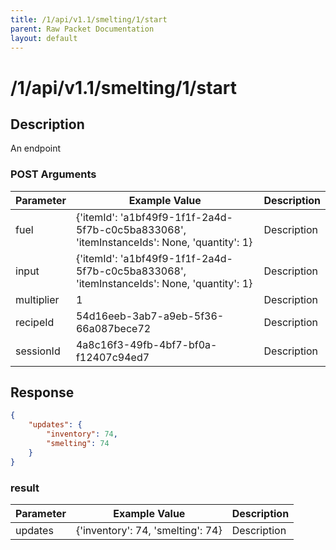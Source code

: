 ```yaml
---
title: /1/api/v1.1/smelting/1/start
parent: Raw Packet Documentation
layout: default
---
```


# /1/api/v1.1/smelting/1/start

## Description
An endpoint

### POST Arguments

| Parameter  | Example Value                                                                              | Description |
|------------|--------------------------------------------------------------------------------------------|-------------|
| fuel       | {'itemId': 'a1bf49f9-1f1f-2a4d-5f7b-c0c5ba833068', 'itemInstanceIds': None, 'quantity': 1} | Description |
| input      | {'itemId': 'a1bf49f9-1f1f-2a4d-5f7b-c0c5ba833068', 'itemInstanceIds': None, 'quantity': 1} | Description |
| multiplier | 1                                                                                          | Description |
| recipeId   | 54d16eeb-3ab7-a9eb-5f36-66a087bece72                                                       | Description |
| sessionId  | 4a8c16f3-49fb-4bf7-bf0a-f12407c94ed7                                                       | Description |


## Response
~~~json
{
    "updates": {
        "inventory": 74,
        "smelting": 74
    }
}
~~~

### result

| Parameter | Example Value                     | Description |
|-----------|-----------------------------------|-------------|
| updates   | {'inventory': 74, 'smelting': 74} | Description |
